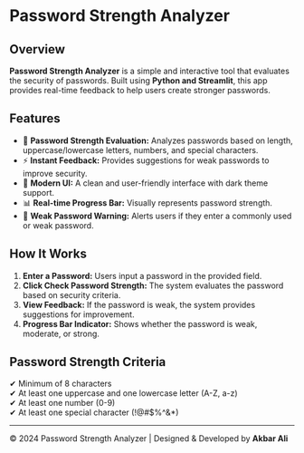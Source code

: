 # Password Strength Analyzer

## Overview

**Password Strength Analyzer** is a simple and interactive tool that evaluates the security of passwords. Built using **Python and Streamlit**, this app provides real-time feedback to help users create stronger passwords.

## Features

- 🔐 **Password Strength Evaluation:** Analyzes passwords based on length, uppercase/lowercase letters, numbers, and special characters.
- ⚡ **Instant Feedback:** Provides suggestions for weak passwords to improve security.
- 🎨 **Modern UI:** A clean and user-friendly interface with dark theme support.
- 📊 **Real-time Progress Bar:** Visually represents password strength.
- 🚨 **Weak Password Warning:** Alerts users if they enter a commonly used or weak password.

## How It Works

1. **Enter a Password:** Users input a password in the provided field.
2. **Click Check Password Strength:** The system evaluates the password based on security criteria.
3. **View Feedback:** If the password is weak, the system provides suggestions for improvement.
4. **Progress Bar Indicator:** Shows whether the password is weak, moderate, or strong.

## Password Strength Criteria

✔ Minimum of 8 characters  
✔ At least one uppercase and one lowercase letter (A-Z, a-z)  
✔ At least one number (0-9)  
✔ At least one special character (!@#$%^&*)  

---

© 2024 Password Strength Analyzer | Designed & Developed by **Akbar Ali**
